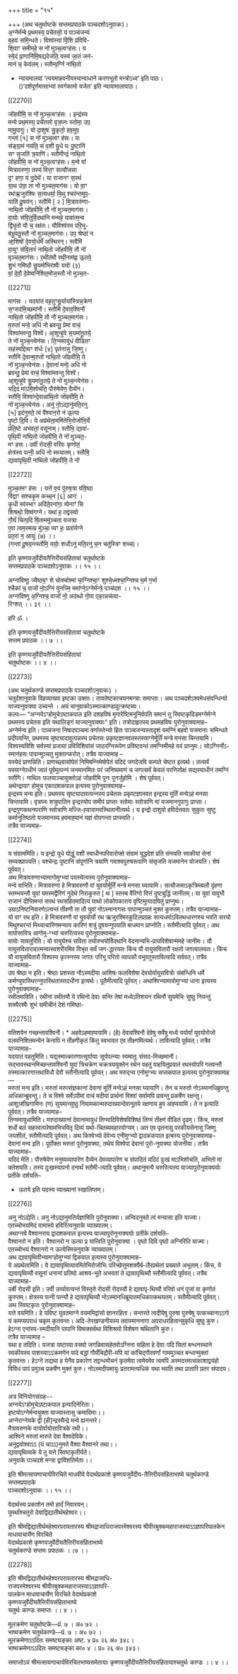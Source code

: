 +++
title = "१५"

+++
(अथ चतुर्थाष्टके सप्तमप्रपाठके पञ्चदशोऽनुवाकः)।  
अ॒ग्नेर्म॑न्बे प्र॒थमस्य॒ प्रचे॑तसो॒ यं पाञ्च॑जन्यं  
ब॒हवः॑ समि॒न्धते। विश्व॑स्यां वि॒शि प्र॑विवि-  
शि॒वाꣳ समीमहे॒ स नो॑ मुञ्च॒त्वꣳह॑सः। य  
स्ये॒दं प्रा॒णानि॑मि॒षद्यदेज॑ति॒ यस्य॑ जा॒तं जन॑-  
मानं च॒ केव॑लम्। स्तौम्य॒र्ग्‍नि ना॑थि॒तो  
* न्यायमालयां ‘त्ययमाहवनीयस्यान्वाधाने करणभूतो मन्त्रोऽध्व’ इति पाठः।  
()‘दर्शपूर्णमासाभ्यां स्वर्गकामो यजेत’ इति न्यायामालापाठः।

[[2270]]

जो॑हवीमि॒ स नो॑ मुञ्‍च॒त्वꣳह॑सः । इन्द्र॑स्य  
मन्ये प्रथ॒मस्य॒ प्रचे॑तसो वृत्र॒घ्‍नः स्तोमा॒ उप॒  
मामु॒पागुः॑। यो दा॒शुषः॑ सु॒कृतो॒ हव॒मुप॒  
गन्ता॑ [१] स नो॑ मुञ्‍च॒त्वꣳ ह॑सः। यः  
स॑ङ्ग्रा॒मं नय॑ति॒ सं व॒शी यु॒धे यः पु॒ष्टानि॑  
सꣳ सृ॒जति॑ त्र॒याणि॑। स्तौमीन्द्रं॑ नाथि॒तो  
जो॑हवीमि॒ स नो॑ मुञ्‍च॒त्वꣳह॑सः। म॒न्वे वां॑  
मित्रावरुणा॒ तस्य॑ वित्त॒ꣳ सत्यौ॑जसा  
दृꣳ हणा॒ यं नु॒देथे॑। या राजानꣳ स॒रथं॑  
या॒थ उ॑ग्रा॒ ता नो॑ मुञ्‍चत॒माग॑सः। यो वा॒ꣳ  
रथ॑ऋ॒जुर॑श्मिः स॒त्यधर्मा॒ मि॒थु श्‍चर॑न्तमुप॒-  
याति॑ दू॒षय॑न्। स्तौमि॑ [ २ ] मि॒त्रावरु॑णा-  
नाथि॒तो जो॑हवीमि॒ तौ नो॑ मुञ्‍चत॒माग॑सः।  
वा॒योः स॑वि॒तुर्वि॒दथा॑नि मन्महे॒ यावा॑त्म॒न्व  
द्वि॑भृ॒तो यौ च॒ रक्ष॑तः। यौविश्व॑स्य परि॒भू-  
ब॑भू॒वतु॒स्तौ नो॑ मुञ्‍चत॒माग॑सः। उप॒ श्रेष्ठा॑ न  
आ॒शिषो॑ दे॒वयो॒र्धर्मे॑ अस्थिरन्। स्तौमि॑  
वा॒युꣳ स॑वि॒तारं॑ नाथि॒तो जो॑हवीमि॒ तौ नो॑  
मृञ्‍चत॒माग॑सः। र॒थीत॑मौ रथी॒नाम॑ह्व ऊ॒तये॒  
शु॒भं गमि॑ष्ठौ सु॒यमो॑भिर॑श्वैः॑ ययोः॑ (३)  
वां॒ दे॒वौ॒ दे॒वेष्वनि॑शित॒मोज॒स्तौ नो मुञ्‍च॒त-

[[2271]]

माग॑सः । यदया॑तं वह॒तुꣳसू॒र्याया॑स्त्रिच॒क्रेण॑  
स॒ꣳसद॑मि॒च्छमा॑नौ। स्तौमि॑ दे॒वाव॒श्विनौ॑  
नाथि॒तो जो॑हवीमि॒ तौ नौ॑ मुञ्‍चत॒माग॑सः।  
म॒रुतां॑ मन्वे॒ अधि॑ नो ब्रवन्तु॒ प्रेमां वाचं॒  
विश्वा॑मवन्तु॒ विश्वे॑। आ॒शून्हु॑वे स॒यमा॑नू॒तये॒  
ते नो॑ मुञ्‍च॒न्त्वेन॑सः। ति॒ग्ममायु॑धं वीडितꣳ  
सह॑स्वद्दिव्यꣳ श॑र्धः [४] पृत॑नासु जि॒ष्णु।  
स्तौमि॑ दे॒वान्म॒रुतो॑ नाथि॒तो जो॑हवीमि॒ ते  
नो॑ मुञ्‍च॒न्त्वेन॑सः। दे॒वानां॑ मन्वे॒ अधि॑ नो  
ब्रवन्तु॒ प्रेमां वाचं॒ विश्वा॑मवन्तु विश्वे॑।  
आ॒शून्हु॑वे सु॒यमा॑नू॒तये॒ ते नो॑ मुञ्‍च॒न्त्वेन॑सः।  
यदि॒दं मा॑ऽमि॒शोच॑ति॒ पौरु॑षेयेण॒ दैव्ये॑न।  
स्तौमि॒ विश्वा॑न्दे॒वान्ना॑थि॒तो जो॑हवीमि॒ ते  
नो॑ मुञ्‍च॒न्त्वेन॑सः। अनु॑ नो॒ऽद्यानु॑मति॒रनु  
[५] इद॑नुमते॒ त्वं वै॑श्‍वान॒रो न॑ ऊ॒त्या  
पृ॒ष्टो दि॒वि। ये अप्र॑थेता॒ममि॑तेभि॒रोजो॑भि॒र्ये  
प्र॑ति॒ष्टे अभ॑वतां॒ वसू॑नाम्। स्तौभि॒ द्यावा॑-  
पृथि॒वी ना॑थि॒तो जोहवीमि॒ ते नो॑ मुञ्‍चत॒-  
मꣳ हसः। उर्वी रोदसी॒ वरि॑वः कृणोतं॒  
क्षेत्र॑स्य पत्‍नी॒ अधि॑ नो ब्‍रूयातम्। स्तौमि॒  
द्यावा॑पृथि॒वी ना॑थितो जो॑हवीमि॒ ते नो॑

[[2272]]

मुञ्च॒तमꣳ ह॑सः । यत्ते॑ व॒यं पु॑रुष॒त्रा य॑वि॒ष्ठा  
वि॑द्वाꣳ सश्‍चकृ॒म कच्‍च॒न [६] आगः॑ ।  
कृ॒धी स्व॑स्भाꣳ अदि॑ते॒रना॑गा॒ व्येनाꣳ॑ सि  
शिश्रथो॒ विष्व॑गग्‍ने। यथा॑ ह॒ तद्व॑सवो  
गौ॒र्यं चित्प॒दि षि॒ताममु॑ञ्‍चता यजत्राः  
ए॒वा त्वम॒स्मत्प्र मु॑ञ्‍चा॒ व्यꣳ हः॒ प्रता॑र्यग्‍ने  
प्रत॒रां न॒ आयुः॑ (७) ।।  
(गन्ता॑ दू॒षय॒न्त्स्तौमि॒ ययोः॒ शर्धोऽनु॑ मति॒रनु॑ च॒न चतु॑स्त्रिꣳ शच्‍च)।

इति कृष्णयजुर्वेदीयतैत्तिरीयसंहितायां चतुर्थाष्टके  
सप्तमप्रपाठके पञ्चदशोऽनुवाकः ।। १५ ।।

अग्ना॑विष्णू॒ ज्यैष्ठ्य॒ꣳ शे चोर्क्चाश्मा॑ चा॒ग्‍निश्‍चा॒ꣳ शुश्चे॒ध्मश्चा॒ग्‍निश्च घ॒र्म ग॒र्भा  
श्चैका॑ च॒ वाजो॑ नो॒ऽग्‍निं यु॑नज्मि॒ ममा॑ग्‍ने॒ऽग्‍नेर्म॑न्त्रे॒ पञ्‍च॑दश ।। १५ ।।  
अग्ना॑विष्णु अ॒ग्‍निश्च॒ वाजो॑ नो॒ अद॑ब्धो गो॒पा एका॒न्नच॑त्वा-  
रिꣳशत् ।। ३९ ।।

हरि ॐ ।

इति कृष्णयजुर्वेदीयतैत्तिरीयसंहितायां चतुर्थाष्टके  
सप्तम प्रपाठक ।। ७ ।।

इति कृष्णयजुर्वेदीयतैत्तिरीयसंहितायां  
चतुर्थाष्टकः ।। ४ ।।

[[2273]]

(अथ चतुर्थकाण्डे सप्तमप्रपाठके पञ्चदशोऽनुवाकः) ।  
चतुर्दशानुवाके विहव्याख्या इष्टका उक्ताः। तावतेष्टकाचयनमन्त्राः समाप्‍ताः। अथ पञ्चदशेऽश्‍वमेधसंवन्धिन्यो याज्यानुवाक्या उच्यन्ते । अयं चानुवाकोऽस्मात्काण्डादुत्क्रष्टब्यः।  
कल्पः— “अग्‍नयेऽꣳहोमुचेऽष्टाकपाल इति दशहविषं मृगारेष्टिमनुनिर्वपति समानं तु स्विष्टकृदिडमग्‍नेर्मग्‍ने प्रथमस्य प्रचेतस इति यथालिङ्गं याज्यानुवाक्याः” इति। तत्रोदाहृतस्य प्रथमहविषः पुरोनुवाक्यामाह–  
अग्नेर्मन्व इति। पञ्चजना निषादपञ्चमा वर्णास्तेभ्यो हितः पाञ्‍चजन्यस्तादृशं यमग्‍निं बहवो यजमानाः समिन्धते प्रदीपयन्ति, प्रथमस्य सृष्ट्यादावुत्पन्नस्य प्रचेतसः प्रकृष्टज्ञानवतस्तस्याग्‍नेर्मूर्तिं मन्त्रे मनसा चिन्तयामि। विश्वस्यविशि सर्वस्यां प्रजायां प्रविविशिवांसं जाठरग्‍निरूपेण प्रविष्टवन्तं तमग्‍निमीमहे वयं प्राप्‍नुमः। सोऽग्‍निर्नोऽ-स्मानंहसः पापान्मुञ्‍चतु मुक्तान्करोत्। तत्रैव याज्यामाह –  
यस्येदं प्राणन्निति। प्राणच्छ्‍वासोपेतं निमिषन्‍निमेषोपेतं यदिदं जगदेजवि कम्पते चेष्टत इत्यर्थः। तत्सर्वं यस्याग्‍नेरधीनं जातं पूर्वमुत्पन्‍नं जनमानमितः परं जनिष्यमाणं च जगत्सर्वं केवलं परनिरपेक्षं सद्यस्याधीनं तमग्‍निं स्तौगि। नाथितः फलयाञ्‍चायुक्तोऽहं जोहवीमि पुनः पुनर्जुहोमि । शेषं पूर्ववत्।  
अथेन्द्रायाꣳ होमुच एकादशकपाल इत्यस्य पुरोनुवाक्यामाह–  
इन्द्रस्य मन्य इति। प्रथमस्य सृष्ट्यादावत्पन्‍नस्य प्रचेतसः प्रकृष्टज्ञानवत इन्द्रस्य मूर्तिं मन्येऽहं मनसा चिन्तयामि। वृत्रघ्नः शत्रुघातिन इन्द्रस्योप समीपं प्राप्ताः स्तोमाः स्तोत्राणि मां यजमानगुपागुः प्राप्ताः। इन्द्रगुणकथनपराणि स्तोत्राणि मज्‍जि-ह्‍वायामवस्थितानीत्यर्थः। य इन्द्रो दाशुयो हविर्दत्तवतः सुकुतः सुष्टु कर्मानुतिष्ठतो यजमानस्य हवमाह्‍वानं यज्ञं वोपगन्ता प्राप्स्यति।  
तत्रैव याज्यमाह–

[[2274]]

य संग्राममिति। य इन्द्रो युधे योद्धुं वशी स्वाधीनपरिवारोफ्ते संग्रामं युद्धदेशं प्रति संनयति स्वकीयां सेनां सम्यक्प्रापयति। यश्चेन्द्रः पुष्टानि संपूर्णानि त्रयाणि गवाश्वपुरुषरूपाणि संसृजति यजमानेन योजयति। शेषं पूर्ववत्।  
अथ मित्रावरुणाभ्यामागोमुग्भ्यां पयस्येत्यस्य पुरोनुवाक्यामाह–  
मन्वे वाभिति। मित्रावरुणा हे मित्रावरुणौ वां युवयोर्मूर्तिं मन्त्रे मनसा घ्यायामि। सत्यौजसाऽकृत्रिमबलौ दृंहणा स्तम्भयन्तौ युवां यमस्मद्वैरिणं नुदेथे निराकुरुत [ थ ] स्तस्ब वैरिणो वित्तं दुष्टबुद्धिं जानीतम्। या युवां यावुभौ राजानं दीप्तिमन्तं सरथं रथसहितमादित्यं याथो लोकोपकाराय वृष्टिमुत्पादयितुं प्राप्‍नुथः। उग्राऽनिष्टनिवारणेऽत्यन्तं तीक्ष्णौ ता तौ युवां नोऽस्मानागसः पापान्मुञ्‍चतं मुक्तं कुरुतम्। तत्रैव याज्यामाह–  
यो वाꣳ रथ इति। हे मित्रावरुणौ वां युवयोर्यो रथ ऋजुरश्मिरकुटिलप्रग्रहः सत्यधर्माऽवितथधारणश्च भवति सरयो मिथुश्चरन्तं मिथ्याचारिणमन्याय कारिणं शत्रुं दूषयन्‍नुपयाति बाधमान प्राप्‍नोति। स्तौमीत्यादि पूर्ववत्। अथ वायोसावित्र आगोमु-ग्भ्यां चरुरित्यस्य पुरोनुवाक्यामाह–  
वायोः सावतुरिति। यो वायुर्यश्च सविता तयोरुभयोर्विदथानि वेदनान्यभि-प्रायविशेषान्ममहे जानीमः। यौ वायुसवितारावात्मन्वत्स्वशरीरमिव विभृत सर्वं जग-द्धारयतः किंच यौ वायुसवितारौ रक्षतो जगत्पालयतः। किंच यौ वायुसवितारौ विश्वस्य कृत्स्नस्य जगतः परिभू परितो व्यापकौ वभूवतुस्तावित्यादि सर्ववत्। तत्रैव याज्यामाह–  
उप श्रेष्ठा न इति। श्रेष्ठाः प्रशस्ता नौऽस्मदीया आशिषः फलविशेषा देवयोर्वायुसवित्रोः संबन्धिनि धर्मे कर्मण्युपास्थिरन्‍नुपास्थितास्तदधीना इत्यर्थः। पूतैमीत्यादि पूर्ववत्। अथाश्विभ्यामावोमुग्भ्यां धाना इत्यस्य पुरोनुवाक्यामाह–  
रथीतमाविति। रथीनां रथीतमौ ये रथिनो देवाः सन्ति तेषां मध्येऽतिशयन रथिनौ सुयमेभिः सुष्ठु नियन्तुं शक्यैरश्वैः शुभं समीचीनं देशं गमिष्ठा-

[[2275]]

वतिशयेन गच्छन्तावश्विनौ। * अहवेऽहमाह्‍‍वयामि। (हे) देवावश्विनौ देवेषु सर्वेषु मध्ये ययोर्वां युवयोरोजो वलमनिशितमन्येन केनापि न तीक्ष्णीकृतं किंतु स्वभावत एव तीक्ष्णमित्यर्थः। तावित्यादि पूर्ववत्। तत्रैव याज्यामाह–  
यदयातं वहतुमिति। यद्यस्मात्कारणात्सूर्यायाः सूर्यपत्न्याः स्वमातुः संसद-मिच्छमानौ। सद्भावस्थानमिच्छन्तावश्विनौ युवां त्रिचक्रेण चक्रत्रययुक्तेन रथेन वहतुं वाहयितुप्रयातं रथस्योपरि गतवन्तौ तस्मात्कारणात्तथाविधौ देवौ स्तौनीत्यादि पूर्ववत्। अथ मरुद्‍भ्य एनोमुग्भ्यः सप्तकपाल इत्यस्य पुरोनुवाक्यामाह—  
मरुतां मन्व इति। मरुतां मरुत्संज्ञकानां देवानां मूर्तिं मन्वेऽहं मनसा घ्यायागि। तेन च मरुतो नोऽस्मानधिब्रुवन्तु अधिकान्ब्रुवन्तु। ते च विश्वे सर्वेऽपीमां वाचं मदीयां प्रार्थनां विश्वां सर्वामपि प्रावन्तु प्रकर्षेण रक्षन्तु। आशूञ्शीघ्रगामिनः (ण) सुयमान्सुष्ठु नियामकान्मरुदाख्यान्देवानूतये रक्षणाय हुव आह्‍वयामि। ते न इत्यादि पूर्ववत्। तत्रैव याज्यामाह–  
तिग्ममायुधामिति। मरुदाख्यानां देवानामायुधं तिग्मादिविशेषविशिष्ठं तिग्मं तीक्ष्णं वीडितं दृढम्। किंच, मरुतां शर्धो बलं सहस्वत्परेषामभिभवितृ दिव्यं यथो-चितब्यवहारयोग्यम्। अत एव पृतनासु परकीयसेनासु जिष्णु जयशीलं, स्तौमीत्यादि पूर्ववत्। अथ किश्वेभ्यो देवेभ्य एनीमुग्भ्यो द्वादककपाल इत्बस्य पुरोनुवाक्यामाह–  
देवानां मन्व इति। पूर्वोक्ता मरुतां पुरोनुवाक्या, तथेयं विश्वेपां देवानां पुरो-नुवाक्या योजनीया। तत्रैव याज्यामाह–  
यदिदं मेति। पौरुषेयेण मनुष्यव्यापारेण दैव्येन देवव्यापारेण च संपादितं यदिदं दुःखं माऽभिशोचति, अभितो मां क्लेशयति। तस्य दुःखस्यापनो दनार्थं स्तौमी-त्यादि पूर्ववत्। अथानुमत्यै चरुरित्यस्य याज्यापुरोनुवाक्ययोः प्रतीके दर्शयति–  
* ऊतये इति यदस्य व्याख्यानां स्खालिप्तम्।

[[2276]]

अनु नोऽद्येति। अनु नोऽद्यानुमतिर्यज्ञामिति पुरोनुवाक्या। अन्विदनुमते त्वं मन्यासा इति याज्या। एतच्चोभयमिदं वामास्ये हविरित्यनुवाके व्याख्यातम्।  
अथाग्नये वैश्वानराय द्वादशकपाल इत्यस्य याज्यापुरोनुनाक्ययोः प्रतीके दर्शयति–  
वैश्वानरो न इति। वैश्वानरो न ऊत्या प्र यात्विति पुरोनुवाक्या । पृष्ठो दिवि पृष्ठो अग्निरिति याज्मा। एतच्‍चोभयं वैश्वानरो न ऊत्येस्मिन्ननुवाके व्याख्यातम्।  
अथ द्यावापृथिवीभ्यामꣳहोमुग्भ्यां द्विकपाल इत्यस्य पुरोनुवाक्यामाह–  
ये अप्रथेतामिति। ये द्यावापृथिव्यावमितेभिरोजोभिः परिच्छेत्तुमशक्यैर्ब-लैरप्रथेतां प्रख्याते अभूताम्। किंच, ये द्यावापृथिव्यौ वसूनां धनानां प्रतिष्ठे आश्रय-भूते अभवतां ते द्यावापृथिब्यौ स्तौमीत्यादि पूर्ववत्। तत्रैव याज्यामाह–  
उर्बी रोदसी इति। उर्वी उर्व्यावत्यन्तं विस्तृते रोदसी रोदस्यौ हे द्यावापृ-थिव्यौ वरिवो धनं पूजां वा कृणोतं कुरुतम्। क्षेत्रस्य पत्‍नी पत्न्यौ हे द्यावापृथिव्यौ नोऽस्मानधिब्रूयातमधिकात्कथयतम्। स्तौमीत्यादि पूर्ववत्।  
अथ स्विष्टकृतः पुरोनुवाक्यामाह–  
यत्ते वयमिति। हे यविष्ट युवतमाग्ने वयममिद्वांसो ज्ञानरहिता। सन्तस्ते त्वदीयेषु पुरुषा पुरुषेषु यत्कच्चानाऽऽगो यं कमप्यपराधं चकृम कृतवन्तः। अदि-तेरखण्डनीयस्य तवास्माननागा अपराधरहितान्सुकृधि सुष्ठु कुरु। हेऽग्ना एनांस्य-स्मदीयानि पापानि विष्वक्सर्वथा विशिश्रयो विशेषण श्रथितानि कुरु।  
तत्रैव याज्यामाह –  
यथा ह तदिति। यजत्रा यष्टाव्या वसवो जगन्निवासहेतवोऽग्निना सहिता हे देवाः पदि सितां बन्धनस्थाने स्वकीयस्य पाशस्याऽऽक्रमणेन पादे बद्धां गौर्यंचिद्रौरी-मपि यां कांचिद्गौरवर्णां गाममुञ्चत बन्धान्मुक्तां कृतवन्तः। हेऽग्ने तद्यथा ह येनैव प्रकारेण तद्वन्धमोचनं कृतमेवा त्वमेवमेव त्वमपि अस्मदस्मत्सकाशाद्व्यंहो विविधं पापं प्रमुञ्च प्रकर्षेण मुक्तं कुरु। नोऽस्मदीयमायुः प्रतरामत्यधिकं यथा भवति तथा प्रातारि प्रतर संपादय।

[[2277]]

अत्र विनियोगसंग्रहः--  
अग्‍नयेऽꣳहोमुचेऽष्टाकपाल इत्यादिनेरिताः।  
इष्टयोऽग्‍नेर्मन्वयुक्ता याज्यास्तासु क्रमादिमाः।।  
अग्‍नेराग्‍नेयके द्वी [ही]न्द्रस्यैन्द्रे मन्वे ह्यनन्तरे।  
मैत्रावरुणके वायोर्वायोसावित्रके रथी।।  
आश्विने मरुतां मारुते देवा वैश्वदेविके।  
अनुद्वयोश्वाऽऽ (यं चाऽऽ)नुमते वैश्वा वैश्वानरे तथा।।  
द्यावापृथिव्यके ये तु यत्ते स्विष्टकृतीर्यते।  
अनुवाके पञ्चदशे मन्त्रा द्वाविंशतिर्मताः।।

इति श्रीमत्सायणाचार्यविरचिते माधवीये वेदार्थप्रकाशे कृष्णयजुर्वेदीय-तैत्तिरीयसंहिताभाष्ये चतुर्थकाण्डे सप्तमप्रपाठके  
पञ्चदशोऽनुवाकः ।। १५ ।।

वेदार्थस्य प्रकाशेन तमो हार्दं निवारयन्।  
पुमर्थांश्चतुरो देयाद्विद्यातीर्थमहेश्वरः।।

इति श्रीमद्विद्यातीर्थमहेश्वरपरावतारस्य श्रीमद्राजाधिराजपरमेश्वरस्य श्रीवीरबुक्कमहाराजस्याऽऽज्ञापरिपालकेन माधावाचार्येण विरचिते  
वेदार्थप्रकाशे कृष्णयजुर्वेदीयतैत्तिरीयसंहिताभाष्ये  
चतुर्थकाण्डे सप्तमः प्रपाठकः ।।७ ।।

[[2278]]

इति श्रीमद्विद्यातीर्थमहेश्‍वरपरावतारस्य श्रीमद्राजाधि-  
राजपरमेश्‍वरस्य श्रीवीरबुक्कमहाराजस्याऽऽज्ञापरि-  
पालकेन माधावाचार्येण विरचिते वेदार्थप्रकाशे  
कृष्णयजुर्वेदीयतैत्तिरीयसंहिताभाष्ये  
चतुर्थः काण्डः समाप्तः ।। ४ ।।

मूलक्रमेण चतुर्थाष्टके—प्रं. ७ । अ० ७२ ।  
भाष्यक्रमेण चतुर्थकाण्डे—प्रं. ७ । अ० ७२ ।  
मूलक्रमेणाऽऽदितः समष्ट्यङ्‍काः अष्ट. ४ प्र० २६ अ० ३४८।  
भाष्यक्रमेणाऽऽदितः समष्ट्यङ्‍का का० ४ । प्र० २६ अ० ३४३।

समाप्तोऽयं श्रीमत्सायणाचार्यविरचितभाष्यसमेतायाः कृष्णयजुर्वेदीयतैत्तिरीयसंहितायाश्चतुर्थः काण्डः ।। ४ ।।